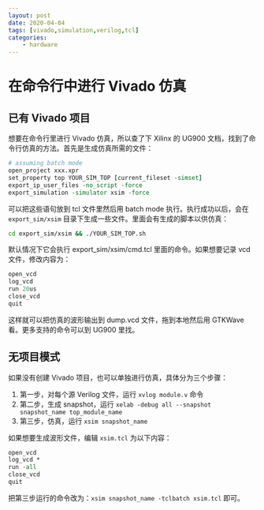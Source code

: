 ```yaml
---
layout: post
date: 2020-04-04
tags: [vivado,simulation,verilog,tcl]
categories:
    - hardware
---
```


# 在命令行中进行 Vivado 仿真

## 已有 Vivado 项目

想要在命令行里进行 Vivado 仿真，所以查了下 Xilinx 的 UG900 文档，找到了命令行仿真的方法。首先是生成仿真所需的文件：

```tcl
# assuming batch mode
open_project xxx.xpr
set_property top YOUR_SIM_TOP [current_fileset -simset]
export_ip_user_files -no_script -force
export_simulation -simulator xsim -force
```

可以把这些语句放到 tcl 文件里然后用 batch mode 执行。执行成功以后，会在 `export_sim/xsim` 目录下生成一些文件。里面会有生成的脚本以供仿真：

```bash
cd export_sim/xsim && ./YOUR_SIM_TOP.sh
```

默认情况下它会执行 export_sim/xsim/cmd.tcl 里面的命令。如果想要记录 vcd 文件，修改内容为：

```tcl
open_vcd
log_vcd
run 20us
close_vcd
quit
```

这样就可以把仿真的波形输出到 dump.vcd 文件，拖到本地然后用 GTKWave 看。更多支持的命令可以到 UG900 里找。

## 无项目模式

如果没有创建 Vivado 项目，也可以单独进行仿真，具体分为三个步骤：

1. 第一步，对每个源 Verilog 文件，运行 `xvlog module.v` 命令
2. 第二步，生成 snapshot，运行 `xelab -debug all --snapshot snapshot_name top_module_name`
3. 第三步，仿真，运行 `xsim snapshot_name`

如果想要生成波形文件，编辑 `xsim.tcl` 为以下内容：

```tcl
open_vcd
log_vcd *
run -all
close_vcd
quit
```

把第三步运行的命令改为：`xsim snapshot_name -tclbatch xsim.tcl` 即可。
